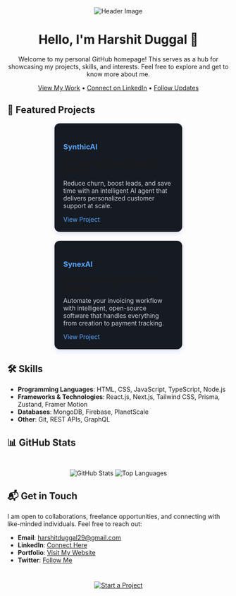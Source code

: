 <div align="center">
  
  <img src="https://capsule-render.vercel.app/api?type=soft&color=0D1117&height=200&section=header&text=Harshit%20Duggal&fontSize=50&fontColor=58A6FF&animation=fadeIn" alt="Header Image">

  # Hello, I'm Harshit Duggal 👋

  Welcome to my personal GitHub homepage! This serves as a hub for showcasing my projects, skills, and interests. Feel free to explore and get to know more about me.

  [View My Work](https://harshitduggal.dev) • 
  [Connect on LinkedIn](https://linkedin.com/in/harshitduggal) • 
  [Follow Updates](https://twitter.com/harshitduggal)

</div>

## 🚀 Featured Projects

<div style="display: flex; flex-wrap: wrap; justify-content: space-around; gap: 20px;">

<div style="width: 30%; min-width: 250px; border-radius: 12px; padding: 20px; background: #161B22; box-shadow: 0 4px 12px rgba(100, 108, 255, 0.2);">
  <h3 style="color: #58A6FF;">SynthicAI</h3>
  <p><strong>AI-Powered Customer Support Platform</strong></p>
  <p style="color: #C9D1D9;">Reduce churn, boost leads, and save time with an intelligent AI agent that delivers personalized customer support at scale.</p>
  <a href="https://synthicai.com" style="color: #58A6FF; text-decoration: none;">View Project</a>
</div>

<div style="width: 30%; min-width: 250px; border-radius: 12px; padding: 20px; background: #161B22; box-shadow: 0 4px 12px rgba(100, 108, 255, 0.2);">
  <h3 style="color: #58A6FF;">SynexAI</h3>
  <p><strong>#1 Open Source Agentic Invoice Software</strong></p>
  <p style="color: #C9D1D9;">Automate your invoicing workflow with intelligent, open-source software that handles everything from creation to payment tracking.</p>
  <a href="https://synexai.in" style="color: #58A6FF; text-decoration: none;">View Project</a>
</div>

</div>

## 🛠 Skills

- **Programming Languages**: HTML, CSS, JavaScript, TypeScript, Node.js
- **Frameworks & Technologies**: React.js, Next.js, Tailwind CSS, Prisma, Zustand, Framer Motion
- **Databases**: MongoDB, Firebase, PlanetScale
- **Other**: Git, REST APIs, GraphQL

## 📊 GitHub Stats

<div align="center" style="margin-top: 40px;">

  <img src="https://github-readme-stats.vercel.app/api?username=duggal1&show_icons=true&theme=dark&hide_border=true&bg_color=0D1117&text_color=58A6FF&icon_color=58A6FF" alt="GitHub Stats">

  <img src="https://github-readme-stats.vercel.app/api/top-langs/?username=duggal1&layout=compact&theme=dark&hide_border=true&bg_color=0D1117&text_color=58A6FF" alt="Top Languages">

</div>

## 📬 Get in Touch

I am open to collaborations, freelance opportunities, and connecting with like-minded individuals. Feel free to reach out:

- **Email**: harshitduggal29@gmail.com
- **LinkedIn**: [Connect Here](https://linkedin.com/in/harshitduggal)
- **Portfolio**: [Visit My Website](https://harshitduggal.dev)
- **Twitter**: [Follow Me](https://twitter.com/harshitduggal)

<div align="center" style="margin-top: 40px;">

  <a href="mailto:harshitduggal29@gmail.com">
    <img src="https://img.shields.io/badge/START_A_PROJECT-000?style=for-the-badge&labelColor=0D1117&color=58A6FF&logoColor=white" alt="Start a Project">
  </a>

</div>
